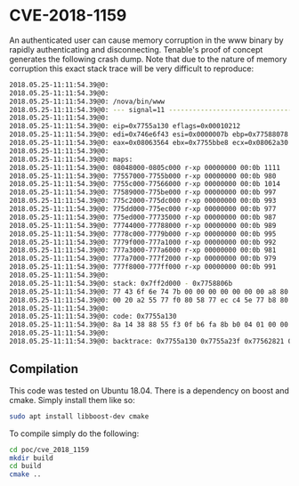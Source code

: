 # CVE-2018-1159

An authenticated user can cause memory corruption in the www binary by rapidly authenticating and disconnecting. Tenable's proof of concept generates the following crash dump. Note that due to the nature of memory corruption this exact stack trace will be very difficult to reproduce:

```sh
2018.05.25-11:11:54.39@0: 
2018.05.25-11:11:54.39@0: 
2018.05.25-11:11:54.39@0: /nova/bin/www
2018.05.25-11:11:54.39@0: --- signal=11 --------------------------------------------
2018.05.25-11:11:54.39@0: 
2018.05.25-11:11:54.39@0: eip=0x7755a130 eflags=0x00010212
2018.05.25-11:11:54.39@0: edi=0x746e6f43 esi=0x0000007b ebp=0x77588078 esp=0x7758806b
2018.05.25-11:11:54.39@0: eax=0x08063564 ebx=0x7755bbe8 ecx=0x08062a30 edx=0x08062a34
2018.05.25-11:11:54.39@0: 
2018.05.25-11:11:54.39@0: maps:
2018.05.25-11:11:54.39@0: 08048000-0805c000 r-xp 00000000 00:0b 1111       /nova/bin/www
2018.05.25-11:11:54.39@0: 77557000-7755b000 r-xp 00000000 00:0b 980        /lib/libucrypto.so
2018.05.25-11:11:54.39@0: 7755c000-77566000 r-xp 00000000 00:0b 1014       /nova/lib/www/jsproxy.p
2018.05.25-11:11:54.39@0: 77589000-775be000 r-xp 00000000 00:0b 997        /lib/libuClibc-0.9.33.2.so
2018.05.25-11:11:54.39@0: 775c2000-775dc000 r-xp 00000000 00:0b 993        /lib/libgcc_s.so.1
2018.05.25-11:11:54.39@0: 775dd000-775ec000 r-xp 00000000 00:0b 977        /lib/libuc++.so
2018.05.25-11:11:54.39@0: 775ed000-77735000 r-xp 00000000 00:0b 987        /lib/libcrypto.so.1.0.0
2018.05.25-11:11:54.39@0: 77744000-77788000 r-xp 00000000 00:0b 989        /lib/libssl.so.1.0.0
2018.05.25-11:11:54.39@0: 7778c000-7779b000 r-xp 00000000 00:0b 995        /lib/libpthread-0.9.33.2.so
2018.05.25-11:11:54.39@0: 7779f000-777a1000 r-xp 00000000 00:0b 992        /lib/libdl-0.9.33.2.so
2018.05.25-11:11:54.39@0: 777a3000-777a6000 r-xp 00000000 00:0b 981        /lib/libuxml++.so
2018.05.25-11:11:54.39@0: 777a7000-777f2000 r-xp 00000000 00:0b 979        /lib/libumsg.so
2018.05.25-11:11:54.39@0: 777f8000-777ff000 r-xp 00000000 00:0b 991        /lib/ld-uClibc-0.9.33.2.so
2018.05.25-11:11:54.39@0: 
2018.05.25-11:11:54.39@0: stack: 0x7ff2d000 - 0x7758806b 
2018.05.25-11:11:54.39@0: 77 43 6f 6e 74 7b 00 00 00 00 00 00 00 a8 80 58 77 3f a2 55 77 64 35 06 08 0c 36 06 08 26 00 00 
2018.05.25-11:11:54.39@0: 00 20 a2 55 77 f0 80 58 77 ec c4 5e 77 b8 80 58 77 58 62 56 77 64 35 06 08 e8 80 58 77 c8 80 58 
2018.05.25-11:11:54.39@0: 
2018.05.25-11:11:54.39@0: code: 0x7755a130
2018.05.25-11:11:54.39@0: 8a 14 38 88 55 f3 0f b6 fa 8b b0 04 01 00 00 01 
2018.05.25-11:11:54.39@0: 
2018.05.25-11:11:54.39@0: backtrace: 0x7755a130 0x7755a23f 0x77562821 0x77564ef1 0x77565369 0x7756122b 0
```

## Compilation
This code was tested on Ubuntu 18.04. There is a dependency on boost and cmake. Simply install them like so:

```sh
sudo apt install libboost-dev cmake
```

To compile simply do the following:

```sh
cd poc/cve_2018_1159
mkdir build
cd build
cmake ..
```

